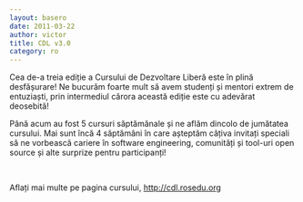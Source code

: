 ```yaml
---
layout: basero
date: 2011-03-22
author: victor
title: CDL v3.0
category: ro
---
```

<p>
	Cea de-a treia ediție a Cursului de Dezvoltare Liberă este în plină desfășurare! Ne bucurăm foarte mult să avem studenți și mentori extrem de entuziaști, prin intermediul cărora această ediție este cu adevărat deosebită!</p>
<p>
	Până acum au fost 5 cursuri săptămânale și ne aflăm dincolo de jumătatea cursului. Mai sunt încă 4 săptămâni în care așteptăm câțiva invitați speciali să ne vorbească cariere în software engineering, comunități și tool-uri open source și alte surprize pentru participanți!</p>
<p>
	&nbsp;</p>
<p>
	Aflați mai multe pe pagina cursului, <a href="http://cdl.rosedu.org">http://cdl.rosedu.org</a></p>
